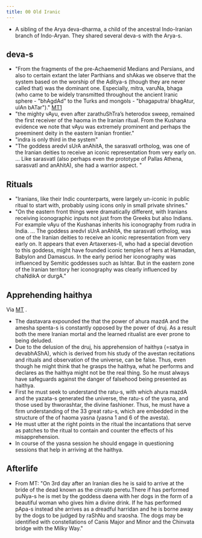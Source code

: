 ```yaml
---
title: 00 Old Iranic
---
```


- A sibling of the Arya deva-dharma, a child of the ancestral Indo-Iranian branch of Indo-Aryan. They shared several deva-s with the Arya-s.

## deva-s
- "From the fragments of the pre-Achaemenid Medians and Persians, and also to certain extant the later Parthians and shAkas we observe that the system based on the worship of the Aditya-s (though they are never called that) was the dominant one. Especially, mitra, varuNa, bhaga (who came to be widely transmitted throughout the ancient Iranic sphere - "bhAgdAd" to the Turks and mongols - "bhagaputra/ bhagAtur, ulAn bATar")." [MT1](https://manasataramgini.wordpress.com/2008/12/26/iranian-miscellany/)
- "the mighty vAyu, even after zarathuShTra’s heterodox sweep, remained the first receiver of the haoma in the Iranian ritual. From the Kushana evidence we note that vAyu was extremely prominent and perhaps the preeminent deity in the eastern Iranian frontier."
- "indra is only third in the system"
- "The goddess aredvI sUrA anAhitA, the sarasvatI ortholog, was one of the Iranian deities to receive an iconic representation from very early on. ...  Like sarasvatI (also perhaps even the prototype of Pallas Athena, sarasvatI and anAhitA), she had a warrior aspect. "

## Rituals
- "Iranians, like their Indic counterparts, were largely un-iconic in public ritual to start with, probably using icons only in small private shrines."
- "On the eastern front things were dramatically different, with Iranians receiving iconographic inputs not just from the Greeks but also Indians. For example vAyu of the Kushanas inherits his iconography from rudra in India. ...  The goddess aredvI sUrA anAhitA, the sarasvatI ortholog, was one of the Iranian deities to receive an iconic representation from very early on. It appears that even Artaxerxes-II, who had a special devotion to this goddess, might have founded iconic temples of hers at Hamadan, Babylon and Damascus. In the early period her iconography was influenced by Semitic goddesses such as Ishtar. But in the eastern zone of the Iranian territory her iconography was clearly influenced by chaNdikA or durgA."

## Apprehending haithya
Via [MT](https://manasataramgini.wordpress.com/2012/06/16/the-broken-chain-and-the-chain-of-knowledge/) .

- The dastavara expounded the that the power of ahura mazdA and the amesha spenta-s is constantly opposed by the power of druj. As a result both the mere Iranian mortal and the learned ritualist are ever prone to being deluded. 
- Due to the delusion of the druj, his apprehension of haithya (=satya in devabhAShA), which is derived from his study of the avestan recitations and rituals and observation of the universe, can be false. Thus, even though he might think that he grasps the haithya, what he performs and declares as the haithya might not be the real thing. So he must always have safeguards against the danger of falsehood being presented as haithya.
- First he must seek to understand the ratu-s, with which ahura mazdA and the yazata-s generated the universe, the ratu-s of the yasna, and those used by thworashtar, the divine fashioner. Thus, he must have a firm understanding of the 33 great ratu-s, which are embedded in the structure of the of haoma yasna (yasna 1 and 6 of the avesta).
- He must utter at the right points in the ritual the incantations that serve as patches to the ritual to contain and counter the effects of his misapprehension.
- In course of the yasna session he should engage in questioning sessions that help in arriving at the haithya.

## Afterlife
- From MT: "On 3rd day after an Iranian dies he is said to arrive at the bride of the dead known as the cinvato peretu.There if has performed puNya-s he is met by the goddess daena with her dogs in the form of a beautiful woman who gives him a divine drink. If he has performed pApa-s instead she arrives as a dreadful harridan and he is borne away by the dogs to be judged by raShNu and sraosha. The dogs may be identified with constellations of Canis Major and Minor and the Chinvata bridge with the Milky Way."
